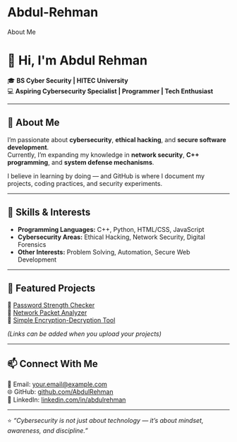 # Abdul-Rehman
About Me
# 👋 Hi, I'm Abdul Rehman  

🎓 **BS Cyber Security | HITEC University**  
💻 **Aspiring Cybersecurity Specialist | Programmer | Tech Enthusiast**  

---

## 🚀 About Me  
I’m passionate about **cybersecurity**, **ethical hacking**, and **secure software development**.  
Currently, I’m expanding my knowledge in **network security**, **C++ programming**, and **system defense mechanisms**.  

I believe in learning by doing — and GitHub is where I document my projects, coding practices, and security experiments.  

---

## 🧠 Skills & Interests  
- **Programming Languages:** C++, Python, HTML/CSS, JavaScript  
- **Cybersecurity Areas:** Ethical Hacking, Network Security, Digital Forensics  
- **Other Interests:** Problem Solving, Automation, Secure Web Development  

---

## 📂 Featured Projects  
🔹 [Password Strength Checker](#)  
🔹 [Network Packet Analyzer](#)  
🔹 [Simple Encryption-Decryption Tool](#)  

*(Links can be added when you upload your projects)*  

---

## 📫 Connect With Me  
📧 Email: your.email@example.com  
🌐 GitHub: [github.com/AbdulRehman](https://github.com/AbdulRehman)  
💼 LinkedIn: [linkedin.com/in/abdulrehman](#)

---

⭐ *“Cybersecurity is not just about technology — it’s about mindset, awareness, and discipline.”*  
